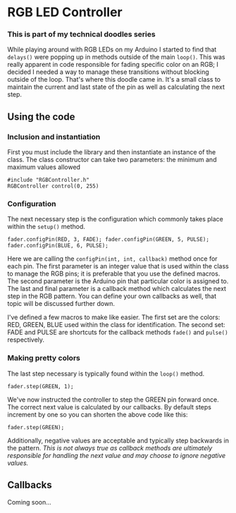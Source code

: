 # RGB LED Controller
### This is part of my technical doodles series

While playing around with RGB LEDs on my Arduino I started to find that `delays()`
were popping up in methods outside of the main `loop()`.  This was really apparent
in code responsible for fading specific color on an RGB; I decided I needed a way
to manage these transitions without blocking outside of the loop.  That's where this
doodle came in.  It's a small class to maintain the current and last state of the pin
as well as calculating the next step.

## Using the code

### Inclusion and instantiation
First you must include the library and then instantiate an instance of the class.  The
class constructor can take two parameters: the minimum and maximum values allowed
  
  ``#include "RGBController.h"``  
  ``RGBController control(0, 255)``

### Configuration  
The next necessary step is the configuration which commonly takes place within the `setup()` method.
  
  ``fader.configPin(RED, 3, FADE);
fader.configPin(GREEN, 5, PULSE);
fader.configPin(BLUE, 6, PULSE);``
  
Here we are calling the `configPin(int, int, callback)` method once for each pin.  The first parameter
is an integer value that is used within the class to manage the RGB pins; it is preferable that you use the
defined macros.  The second parameter is the Arduino pin that particular color is assigned to.  The last and final
parameter is a callback method which calculates the next step in the RGB pattern.  You can define your own callbacks
as well, that topic will be discussed further down.
  
I've defined a few macros to make like easier.  The first set are the colors: RED, GREEN, BLUE used within the class for identification.
The second set: FADE and PULSE are shortcuts for the callback methods `fade()` and `pulse()` respectively.

### Making pretty colors
The last step necessary is typically found within the `loop()` method.
  
  ``fader.step(GREEN, 1);``
  
We've now instructed the controller to step the GREEN pin forward once.  The correct next value is calculated by our callbacks.
By default steps increment by one so you can shorten the above code like this:

  ``fader.step(GREEN);``

Additionally, negative values are acceptable and typically step backwards in the pattern.  _This is not always true as callback
methods are ultimately responsible for handling the next value and may choose to ignore negative values._

## Callbacks

Coming soon...
